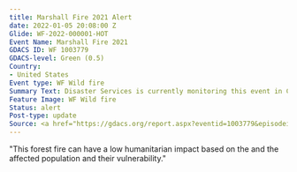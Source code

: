 ```yaml
---
title: Marshall Fire 2021 Alert
date: 2022-01-05 20:08:00 Z
Glide: WF-2022-000001-HOT
Event Name: Marshall Fire 2021
GDACS ID: WF 1003779
GDACS-level: Green (0.5)
Country:
- United States
Event type: WF Wild fire
Summary Text: Disaster Services is currently monitoring this event in Colorado, USA.
Feature Image: WF Wild fire
Status: alert
Post-type: update
Source: <a href="https://gdacs.org/report.aspx?eventid=1003779&episodeid=1&eventtype=WF"_blank">GDACS</a>
---
```


"This forest fire can have a low humanitarian impact based on the and the affected population and their vulnerability."